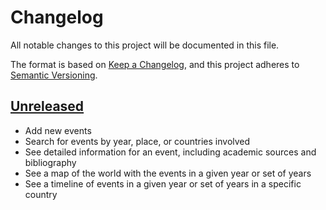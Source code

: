 # Changelog

All notable changes to this project will be documented in this file.

The format is based on [Keep a Changelog](https://keepachangelog.com/en/1.0.0/),
and this project adheres to [Semantic Versioning](https://semver.org/spec/v2.0.0.html).

## [Unreleased]
- Add new events
- Search for events by year, place, or countries involved
- See detailed information for an event, including academic sources and bibliography
- See a map of the world with the events in a given year or set of years
- See a timeline of events in a given year or set of years in a specific country

[unreleased]: https://github.com/eBernalZ/vishis/